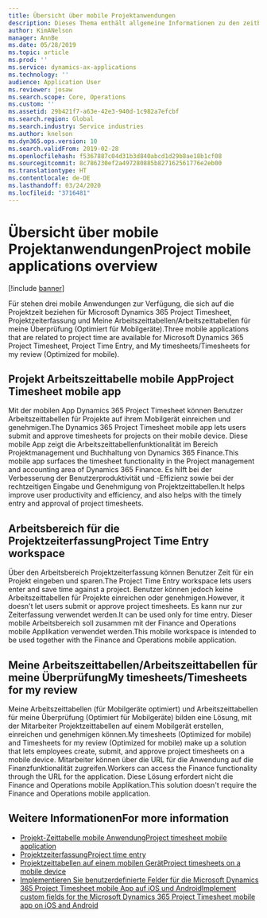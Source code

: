 ```yaml
---
title: Übersicht über mobile Projektanwendungen
description: Dieses Thema enthält allgemeine Informationen zu den zeitbezogenen Projektanwendungen für Microsoft Dynamics 365 Project Timesheet, Projektzeiterfassung und Meine Arbeitszeittabellen/Arbeitszeittabellen, die auf einem mobilen Gerät verfügbar sind.
author: KimANelson
manager: AnnBe
ms.date: 05/28/2019
ms.topic: article
ms.prod: ''
ms.service: dynamics-ax-applications
ms.technology: ''
audience: Application User
ms.reviewer: josaw
ms.search.scope: Core, Operations
ms.custom: ''
ms.assetid: 29b421f7-a63e-42e3-940d-1c982a7efcbf
ms.search.region: Global
ms.search.industry: Service industries
ms.author: knelson
ms.dyn365.ops.version: 10
ms.search.validFrom: 2019-02-28
ms.openlocfilehash: f5367887c04d31b3d840abcd1d29b8ae18b1cf08
ms.sourcegitcommit: 8c786230ef2a497280885b827162561776e2eb00
ms.translationtype: HT
ms.contentlocale: de-DE
ms.lasthandoff: 03/24/2020
ms.locfileid: "3716481"
---
```

# <a name="project-mobile-applications-overview"></a><span data-ttu-id="c96df-103">Übersicht über mobile Projektanwendungen</span><span class="sxs-lookup"><span data-stu-id="c96df-103">Project mobile applications overview</span></span>

[!include [banner](../includes/banner.md)]

<span data-ttu-id="c96df-104">Für stehen drei mobile Anwendungen zur Verfügung, die sich auf die Projektzeit beziehen für Microsoft Dynamics 365 Project Timesheet, Projektzeiterfassung und Meine Arbeitszeittabellen/Arbeitszeittabellen für meine Überprüfung (Optimiert für Mobilgeräte).</span><span class="sxs-lookup"><span data-stu-id="c96df-104">Three mobile applications that are related to project time are available for Microsoft Dynamics 365 Project Timesheet, Project Time Entry, and My timesheets/Timesheets for my review (Optimized for mobile).</span></span>

## <a name="project-timesheet-mobile-app"></a><span data-ttu-id="c96df-105">Projekt Arbeitszeittabelle mobile App</span><span class="sxs-lookup"><span data-stu-id="c96df-105">Project Timesheet mobile app</span></span>

<span data-ttu-id="c96df-106">Mit der mobilen App Dynamics 365 Project Timesheet können Benutzer Arbeitszeittabellen für Projekte auf ihrem Mobilgerät einreichen und genehmigen.</span><span class="sxs-lookup"><span data-stu-id="c96df-106">The Dynamics 365 Project Timesheet mobile app lets users submit and approve timesheets for projects on their mobile device.</span></span> <span data-ttu-id="c96df-107">Diese mobile App zeigt die Arbeitszeittabellenfunktionalität im Bereich Projektmanagement und Buchhaltung von Dynamics 365 Finance.</span><span class="sxs-lookup"><span data-stu-id="c96df-107">This mobile app surfaces the timesheet functionality in the Project management and accounting area of Dynamics 365 Finance.</span></span> <span data-ttu-id="c96df-108">Es hilft bei der Verbesserung der Benutzerproduktivität und -Effizienz sowie bei der rechtzeitigen Eingabe und Genehmigung von Projektzeittabellen.</span><span class="sxs-lookup"><span data-stu-id="c96df-108">It helps improve user productivity and efficiency, and also helps with the timely entry and approval of project timesheets.</span></span>

## <a name="project-time-entry-workspace"></a><span data-ttu-id="c96df-109">Arbeitsbereich für die Projektzeiterfassung</span><span class="sxs-lookup"><span data-stu-id="c96df-109">Project Time Entry workspace</span></span>

<span data-ttu-id="c96df-110">Über den Arbeitsbereich Projektzeiterfassung können Benutzer Zeit für ein Projekt eingeben und sparen.</span><span class="sxs-lookup"><span data-stu-id="c96df-110">The Project Time Entry workspace lets users enter and save time against a project.</span></span> <span data-ttu-id="c96df-111">Benutzer können jedoch keine Arbeitszeittabellen für Projekte einreichen oder genehmigen.</span><span class="sxs-lookup"><span data-stu-id="c96df-111">However, it doesn't let users submit or approve project timesheets.</span></span> <span data-ttu-id="c96df-112">Es kann nur zur Zeiterfassung verwendet werden.</span><span class="sxs-lookup"><span data-stu-id="c96df-112">It can be used only for time entry.</span></span> <span data-ttu-id="c96df-113">Dieser mobile Arbeitsbereich soll zusammen mit der Finance and Operations mobile Applikation verwendet werden.</span><span class="sxs-lookup"><span data-stu-id="c96df-113">This mobile workspace is intended to be used together with the Finance and Operations mobile application.</span></span>

## <a name="my-timesheetstimesheets-for-my-review"></a><span data-ttu-id="c96df-114">Meine Arbeitszeittabellen/Arbeitszeittabellen für meine Überprüfung</span><span class="sxs-lookup"><span data-stu-id="c96df-114">My timesheets/Timesheets for my review</span></span>

<span data-ttu-id="c96df-115">Meine Arbeitszeittabellen (für Mobilgeräte optimiert) und Arbeitszeittabellen für meine Überprüfung (Optimiert für Mobilgeräte) bilden eine Lösung, mit der Mitarbeiter Projektzeittabellen auf einem Mobilgerät erstellen, einreichen und genehmigen können.</span><span class="sxs-lookup"><span data-stu-id="c96df-115">My timesheets (Optimized for mobile) and Timesheets for my review (Optimized for mobile) make up a solution that lets employees create, submit, and approve project timesheets on a mobile device.</span></span> <span data-ttu-id="c96df-116">Mitarbeiter können über die URL für die Anwendung auf die Finanzfunktionalität zugreifen.</span><span class="sxs-lookup"><span data-stu-id="c96df-116">Workers can access the Finance functionality through the URL for the application.</span></span> <span data-ttu-id="c96df-117">Diese Lösung erfordert nicht die Finance and Operations mobile Applikation.</span><span class="sxs-lookup"><span data-stu-id="c96df-117">This solution doesn't require the Finance and Operations mobile application.</span></span>

## <a name="for-more-information"></a><span data-ttu-id="c96df-118">Weitere Informationen</span><span class="sxs-lookup"><span data-stu-id="c96df-118">For more information</span></span>

- [<span data-ttu-id="c96df-119">Projekt-Zeittabelle mobile Anwendung</span><span class="sxs-lookup"><span data-stu-id="c96df-119">Project timesheet mobile application</span></span>](project-timesheet.md)
- [<span data-ttu-id="c96df-120">Projektzeiterfassung</span><span class="sxs-lookup"><span data-stu-id="c96df-120">Project time entry</span></span>]( project-time-entry-mobile-workspace.md)
- [<span data-ttu-id="c96df-121">Projektzeittabellen auf einem mobilen Gerät</span><span class="sxs-lookup"><span data-stu-id="c96df-121">Project timesheets on a mobile device</span></span>](Mobile-timesheets.md)
- [<span data-ttu-id="c96df-122">Implementieren Sie benutzerdefinierte Felder für die Microsoft Dynamics 365 Project Timesheet mobile App auf iOS und Android</span><span class="sxs-lookup"><span data-stu-id="c96df-122">Implement custom fields for the Microsoft Dynamics 365 Project Timesheet mobile app on iOS and Android</span></span>](custom-fields-mobile.md)
